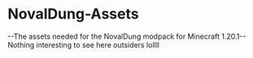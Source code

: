 # NovalDung-Assets

--The assets needed for the NovalDung modpack for Minecraft 1.20.1--\
Nothing interesting to see here outsiders lollll
